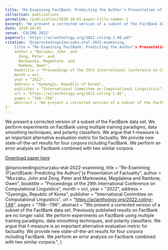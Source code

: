 ```yaml
---
title: "Re-Examining FactBank: Predicting the Author's Presentation of Factuality"
collection: publications
permalink: /publication/2010-10-01-paper-title-number-2
excerpt: 'We present a corrected version of a subset of the FactBank data set. We perform experiments on FactBank using multiple training paradigms, data smoothing techniques, and polarity classifiers. We argue that f-measure is an important alternative evaluation metric for factuality. We provide new state-of-the-art results for four corpora including FactBank. We perform an error analysis on Factbank combined with two similar corpora.'
date: 2010-10-01
venue: 'COLING 2022'
paperurl: 'https://aclanthology.org/2022.coling-1.66.pdf'
citation: '@inproceedings{murzaku-etal-2022-examining,
    title = "Re-Examining FactBank: Predicting the Author's Presentation of Factuality",
    author = "Murzaku, John  and
      Zeng, Peter  and
      Markowska, Magdalena  and
      Rambow, Owen",
    booktitle = "Proceedings of the 29th International Conference on Computational Linguistics",
    month = oct,
    year = "2022",
    address = "Gyeongju, Republic of Korea",
    publisher = "International Committee on Computational Linguistics",
    url = "https://aclanthology.org/2022.coling-1.66",
    pages = "786--796",
    abstract = "We present a corrected version of a subset of the FactBank data set. Previously published results on FactBank are no longer valid. We perform experiments on FactBank using multiple training paradigms, data smoothing techniques, and polarity classifiers. We argue that f-measure is an important alternative evaluation metric for factuality. We provide new state-of-the-art results for four corpora including FactBank. We perform an error analysis on Factbank combined with two similar corpora.",
}'
---
```

We present a corrected version of a subset of the FactBank data set. We perform experiments on FactBank using multiple training paradigms, data smoothing techniques, and polarity classifiers. We argue that f-measure is an important alternative evaluation metric for factuality. We provide new state-of-the-art results for four corpora including FactBank. We perform an error analysis on Factbank combined with two similar corpora.

[Download paper here](https://aclanthology.org/2022.coling-1.66.pdf)

@inproceedings{murzaku-etal-2022-examining,
    title = "Re-Examining {F}act{B}ank: Predicting the Author{'}s Presentation of Factuality",
    author = "Murzaku, John  and
      Zeng, Peter  and
      Markowska, Magdalena  and
      Rambow, Owen",
    booktitle = "Proceedings of the 29th International Conference on Computational Linguistics",
    month = oct,
    year = "2022",
    address = "Gyeongju, Republic of Korea",
    publisher = "International Committee on Computational Linguistics",
    url = "https://aclanthology.org/2022.coling-1.66",
    pages = "786--796",
    abstract = "We present a corrected version of a subset of the FactBank data set. Previously published results on FactBank are no longer valid. We perform experiments on FactBank using multiple training paradigms, data smoothing techniques, and polarity classifiers. We argue that f-measure is an important alternative evaluation metric for factuality. We provide new state-of-the-art results for four corpora including FactBank. We perform an error analysis on Factbank combined with two similar corpora.",
}
